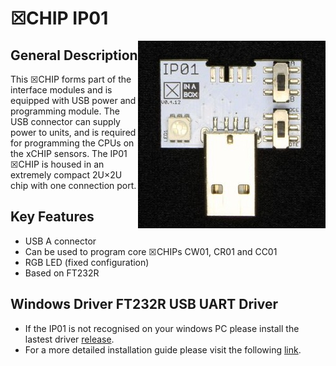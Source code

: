 # ☒CHIP IP01
<img src="extras/IP01_V0.4.12.jpg" width="300" align="right">

## General Description
This ☒CHIP forms part of the interface modules and is equipped with USB power and programming module. The USB connector can supply power to units, and is required for programming the CPUs on the xCHIP sensors. The IP01 ☒CHIP is housed in an extremely compact 2U×2U chip with one connection port.

## Key Features
- USB A connector
- Can be used to program core ☒CHIPs CW01, CR01 and CC01
- RGB LED (fixed configuration)
- Based on FT232R

## Windows Driver FT232R USB UART Driver
- If the IP01 is not recognised on your windows PC please install the lastest driver [release](https://github.com/xinabox/xIP01/releases/latest).
- For a more detailed installation guide please visit the following [link](http://www.usb-drivers.org/ft232r-usb-uart-driver.html).




